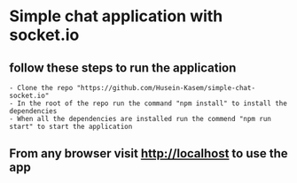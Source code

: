 # Simple chat application with socket.io

## follow these steps to run the application

    - Clone the repo "https://github.com/Husein-Kasem/simple-chat-socket.io"
    - In the root of the repo run the command "npm install" to install the dependencies
    - When all the dependencies are installed run the commend "npm run start" to start the application

## From any browser visit <http://localhost> to use the app
